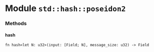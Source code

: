 # Module `std::hash::poseidon2`

### Methods

#### hash

```noir
fn hash<let N: u32>(input: [Field; N], message_size: u32) -> Field
```

